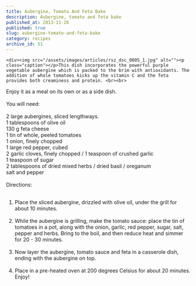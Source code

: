 ```yaml
---
title: Aubergine, Tomato And Feta Bake
description: Aubergine, tomato and feta bake
published_at: 2013-11-26
published: true
slug: aubergine-tomato-and-feta-bake
category: recipes
archive_id: 51
---
```


    <div><img src="/assets/images/articles/rsz_dsc_0805_1.jpg" alt=""><p class="caption"></p>This dish incorporates the powerful purple vegetable aubergine which is packed to the brim with antioxidants. The addition of whole tomatoes kicks up the vitamin C and the feta provides both creaminess and protein. <br><br>

Enjoy it as a meal on its own or as a side dish.<br><br>
You will need:<br><br>
2 large aubergines, sliced lengthways.<br>
1 tablespoons of olive oil<br>
130 g feta cheese<br>
1 tin of whole, peeled tomatoes<br>
1 onion, finely chopped<br>
1 large red pepper, cubed<br>
2 garlic cloves, finely chopped / 1 teaspoon of crushed garlic<br>
1 teaspoon of sugar<br>
2 tablespoons of dried mixed herbs / dried basil / oreganum <br>
salt and pepper<br><br>
Directions:<br><br>

1. Place the sliced aubergine, drizzled with olive oil, under the grill for about 10 minutes.<br><br>
2. While the aubergine is grilling, make the tomato sauce: place the tin of tomatoes in a pot, along with the onion, garlic, red pepper, sugar, salt, pepper and herbs. Bring to the boil, and then reduce heat and simmer for 20 - 30 minutes.<br><br>
3. Now layer the aubergine, tomato sauce and feta in a casserole dish, ending with the aubergine on top.<br><br>
4. Place in a pre-heated oven at 200 degrees Celsius for about 20 minutes. Enjoy!</div>
